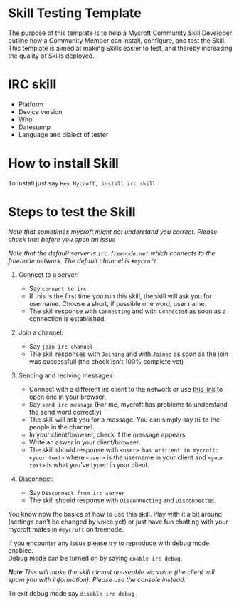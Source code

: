 # Skill Testing Template
The purpose of this template is to help a Mycroft Community Skill Developer outline how a Community Member can install, configure, and test the Skill. This template is aimed at making Skills easier to test, and thereby increasing the quality of Skills deployed. 

# IRC skill

* Platform <!-- which platform is the test being run on? ie Picroft, Mark 1, Linux -->
* Device version <!-- what Mycroft version is the device running, ie 18.02 -->
* Who <!-- who is running the test -->
* Datestamp <!-- time and date -->
* Language and dialect of tester <!-- ie "English, Australian" so that we can identify any key language issues -->

# How to install Skill
To install just say `Hey Mycroft, install irc skill`

# Steps to test the Skill
_Note that sometimes mycroft might not understand you correct. Please check that before you open an issue_

_Note that the default server is `irc.freenode.net` which connects to the freenode network. The default channel is `#mycroft`_

1. Connect to a server:
	* Say `connect to irc`
	* If this is the first time you run this skill, the skill will ask you for username. Choose a short, if possible one word, user name.
	* The skill response with `Connecting` and with `Connected` as soon as a connection is established.

2. Join a channel:
	* Say `join irc channel`
	* The skill responses with `Joining` and with `Joined` as soon as the join was successfull (the check isn't 100% complete yet)

3. Sending and reciving messages:
	* Connect with a different irc client to the network or use [this link](https://kiwiirc.com/client/irc.freenode.net:+6669/mycroft) to open one in your browser.
	* Say `send irc message` (For me, mycroft has problems to understand the send word correctly)
	* The skill will ask you for a message. You can simply say `Hi` to the people in the channel.
	* In your client/browser, check if the message appears.
	* Write an aswer in your client/browser.
	* The skill should response with `<user> has writtent in mycroft: <your text>` where  `<user>` is the username in your client and `<your text>` is what you've typed in your client.

4. Disconnect:
	* Say `Disconnect from irc server`
	* The skill should response with `Disconnecting` and `Disconnected`.

You know now the basics of how to use this skill. Play with it a bit around (settings can't be changed by voice yet) or just have fun chatting with your mycroft mates in `#mycroft` on freenode.

If you encounter any issue please try to reproduce with debug mode enabled.  
Debug mode can be turned on by saying `enable irc debug`.

_**Note** This will make the skill almost unuseable via voice (the client will spam you with information).  Please use the console instead._

To exit debug mode say `disable irc debug`
